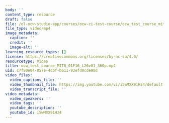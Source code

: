 ```yaml
---
body: ''
content_type: resource
draft: false
file: /ol-ocw-studio-app/courses/ocw-ci-test-course/ocw_test_course_mit8_01f16_l26v01_360p_360p_16_9.mp4
file_type: video/mp4
image_metadata:
  caption: ''
  credit: ''
  image-alt: ''
learning_resource_types: []
license: https://creativecommons.org/licenses/by-nc-sa/4.0/
resourcetype: Video
title: ocw_test_course_MIT8_01F16_L26v01_360p.mp4
uid: c7f90e04-857e-4cbf-b611-93efd0cde98d
video_files:
  video_captions_file: ''
  video_thumbnail_file: https://img.youtube.com/vi/i5wMXX91Hz4/default.jpg
  video_transcript_file: ''
video_metadata:
  video_speakers: ''
  video_tags: ''
  youtube_description: ''
  youtube_id: i5wMXX91Hz4
---
```

